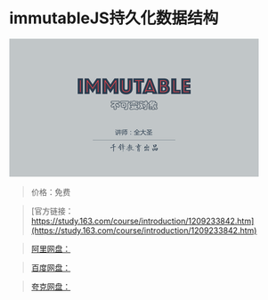 # immutableJS持久化数据结构

![img](../../../assets/study163/free/33908efef3dd417d8ace960401634462.png)

> 价格：免费

> [官方链接：https://study.163.com/course/introduction/1209233842.htm](https://study.163.com/course/introduction/1209233842.htm)

> [阿里网盘：]()

> [百度网盘：]()

> [夸克网盘：]()
